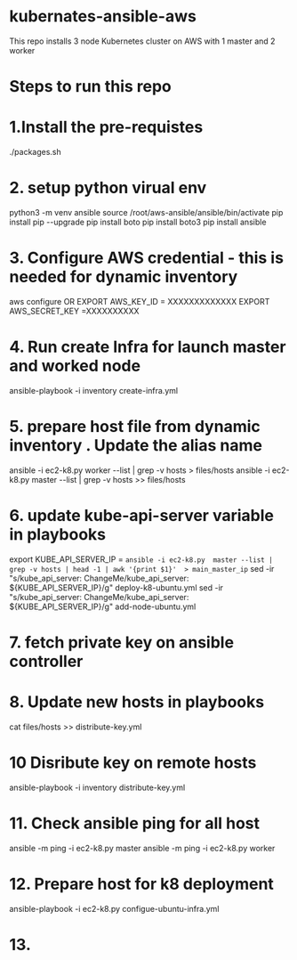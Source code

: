 # kubernates-ansible-aws
This repo installs 3 node Kubernetes cluster on AWS with 1 master and 2 worker 

# Steps to run this repo

# 1.Install the pre-requistes 
./packages.sh

# 2. setup python virual env 
python3 -m venv ansible
source /root/aws-ansible/ansible/bin/activate
pip install pip --upgrade
pip install boto
pip install boto3
pip install ansible

# 3. Configure AWS credential - this is needed for dynamic inventory 
aws configure 
OR
EXPORT AWS_KEY_ID = XXXXXXXXXXXXX
EXPORT AWS_SECRET_KEY =XXXXXXXXXX

# 4. Run create Infra for launch master and worked node
ansible-playbook -i inventory  create-infra.yml

# 5. prepare host file from dynamic inventory . Update the alias name
ansible -i ec2-k8.py worker --list | grep -v hosts > files/hosts 
ansible -i ec2-k8.py master --list | grep -v hosts >> files/hosts 

# 6. update kube-api-server variable in playbooks
export KUBE_API_SERVER_IP = `ansible -i ec2-k8.py  master --list | grep -v hosts | head -1 | awk '{print $1}'  > main_master_ip`
sed -ir "s/kube_api_server: ChangeMe/kube_api_server: ${KUBE_API_SERVER_IP}/g" deploy-k8-ubuntu.yml 
sed -ir "s/kube_api_server: ChangeMe/kube_api_server: ${KUBE_API_SERVER_IP}/g" add-node-ubuntu.yml 


# 7. fetch private key on ansible controller

# 8. Update new hosts in playbooks
cat files/hosts  >> distribute-key.yml 

# 10 Disribute key on remote hosts
ansible-playbook -i inventory  distribute-key.yml 

# 11. Check ansible ping for all host
ansible -m ping -i ec2-k8.py master
ansible -m ping -i ec2-k8.py worker

# 12. Prepare host for k8 deployment
ansible-playbook -i ec2-k8.py  configue-ubuntu-infra.yml 

# 13. 
